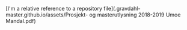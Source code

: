 
[I'm a relative reference to a repository file](.gravdahl-master.github.io/assets/Prosjekt- og masterutlysning 2018-2019 Umoe Mandal.pdf)
